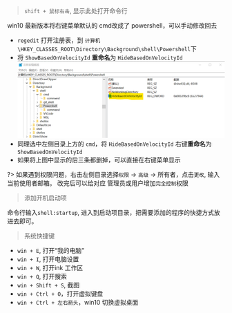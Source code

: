 > `shift + 鼠标右击`, 显示此处打开命令行
    
win10 最新版本将右键菜单默认的 cmd改成了 powershell，可以手动修改回去
- `regedit` 打开注册表，到 `计算机\HKEY_CLASSES_ROOT\Directory\Background\shell\Powershell`下
- 将 `ShowBasedOnVelocityId` **重命名**为 `HideBasedOnVelocityId`  
![ps-hide](img/ps-hide.png)
- 同理选中左侧目录上方的 `cmd`，将 `HideBasedOnVelocityId` 右键**重命名**为 `ShowBasedOnVelocityId`
- 如果将上图中显示的后三条都删掉，可以直接在右键菜单显示

?> 如果遇到权限问题，右击左侧目录选择`权限` -> `高级` -> 所有者，点击`更改`, 输入当前使用者邮箱。
改完后可以给对应 管理员或用户增加`完全控制`权限

> 添加开机启动项

命令行输入`shell:startup`, 进入到启动项目录，把需要添加的程序的快捷方式放进去即可。

> 系统快捷键

- `win + E`, 打开“我的电脑”
- `win + I`, 打开电脑设置
- `win + W`, 打开ink 工作区
- `win + Q`, 打开搜索
- `win + Shift + S`, 截图
- `win + Ctrl + O`，打开虚拟键盘
- `win + Ctrl + 左右箭头`，win10 切换虚拟桌面
